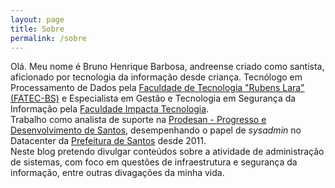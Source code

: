 ```yaml
---
layout: page
title: Sobre
permalink: /sobre
---
```

Olá. Meu nome é Bruno Henrique Barbosa, andreense criado como santista, aficionado por tecnologia da informação desde criança. Tecnólogo em Processamento de Dados pela [Faculdade de Tecnologia "Rubens Lara" (FATEC-BS)][link-fatec] e Especialista em Gestão e Tecnologia em Segurança da Informação pela [Faculdade Impacta Tecnologia][link-fit].
<br>
Trabalho como analista de suporte na [Prodesan - Progresso e Desenvolvimento de Santos][link-prodesan], desempenhando o papel de _sysadmin_ no Datacenter da [Prefeitura de Santos][link-pms] desde 2011.
<br>
Neste blog pretendo divulgar conteúdos sobre a atividade de administração de sistemas, com foco em questões de infraestrutura e segurança da informação, entre outras divagações da minha vida.

[link-prodesan]:	http://www.prodesan.com.br
[link-pms]:			http://www.santos.sp.gov.br
[link-fatec]:		http://fatecrl.edu.br/
[link-fit]:			http://www.impacta.edu.br/
